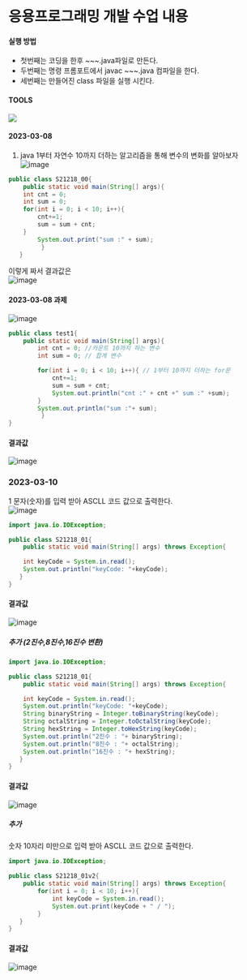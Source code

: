 # 응용프로그래밍 개발 수업 내용
#### 실행 방법
- 첫번째는 코딩을 한후 ~~~.java파일로 만든다.
- 두번째는 명령 프롬포트에서 javac ~~~.java 컴파일을 한다.
- 세번째는 만들어진 class 파일을 실행 시킨다.
#### TOOLS
<img src="https://img.shields.io/badge/JAVA-007396?style=for-the-badge&logo=java&logoColor=white">

#### 2023-03-08
1. java 1부터 자연수 10까지 더하는 알고리즘을 통해 변수의 변화를 알아보자<br>
![image](https://user-images.githubusercontent.com/106458316/223611148-36193beb-a602-49db-88f8-fbb21f116442.png)

```java
public class S21218_00{
	public static void main(String[] args){
	int cnt = 0;
	int sum = 0;
	for(int i = 0; i < 10; i++){
		cnt+=1;
		sum = sum + cnt;
	}
		System.out.print("sum :" + sum);
         }
   }
```
이렇게 짜서 결과값은<br>
![image](https://user-images.githubusercontent.com/106458316/223611075-07528ffc-7ad8-479e-a085-0150923dcd8b.png)

#### 2023-03-08 과제
![image](https://user-images.githubusercontent.com/106458316/223935708-15ee0bb8-398e-4dc8-941e-903e79d131e1.png)

```java
public class test1{
	public static void main(String[] args){
		int cnt = 0; //카운트 10까지 하는 변수
		int sum = 0; // 합계 변수

		for(int i = 0; i < 10; i++){ // 1부터 10까지 더하는 for문
			cnt+=1; 
			sum = sum + cnt; 
			System.out.println("cnt :" + cnt +" sum :" +sum);
		}
		System.out.println("sum :"+ sum);
     	 }
}	

```
#### 결과값
![image](https://user-images.githubusercontent.com/106458316/223935638-2db8bad1-ec67-4c3b-8692-7f9cd1ececc6.png)

### 2023-03-10
1 문자(숫자)를 입력 받아 ASCLL 코드 값으로 출력한다.<br>
![image](https://user-images.githubusercontent.com/106458316/224190521-1e496120-1668-4230-bfe0-2389de79962f.png)

```java
import java.io.IOException;

public class S21218_01{
	public static void main(String[] args) throws Exception{

	int keyCode = System.in.read();
	System.out.println("keyCode: "+keyCode);
   }
}
```
#### 결과값
![image](https://user-images.githubusercontent.com/106458316/224190709-da0e9f69-2bba-4a92-b441-b8f6b968cbd7.png)

##### 추가 (2진수,8진수,16진수 변환)
```java
import java.io.IOException;

public class S21218_01{
	public static void main(String[] args) throws Exception{

	int keyCode = System.in.read();
	System.out.println("keyCode: "+keyCode);
	String binaryString = Integer.toBinaryString(keyCode);
	String octalString = Integer.toOctalString(keyCode);
	String hexString = Integer.toHexString(keyCode);
	System.out.println("2진수 : "+ binaryString);
	System.out.println("8진수 : "+ octalString);
	System.out.println("16진수 : "+ hexString);
   }
}
```
#### 결과값
![image](https://user-images.githubusercontent.com/106458316/224192857-55ce82d9-334a-4c8b-af50-d40a4e318f7e.png)

##### 추가
숫자 10자리 미만으로 입력 받아 ASCLL 코드 값으로 출력한다.
```java
import java.io.IOException;

public class S21218_01v2{
	public static void main(String[] args) throws Exception{
		for(int i = 0; i < 10; i++){
			int keyCode = System.in.read();
			System.out.print(keyCode + " / ");
		}
   }
}
```
#### 결과값
![image](https://user-images.githubusercontent.com/106458316/224195832-926f9e20-f4ba-4992-955f-7ace48cd6f2f.png)
